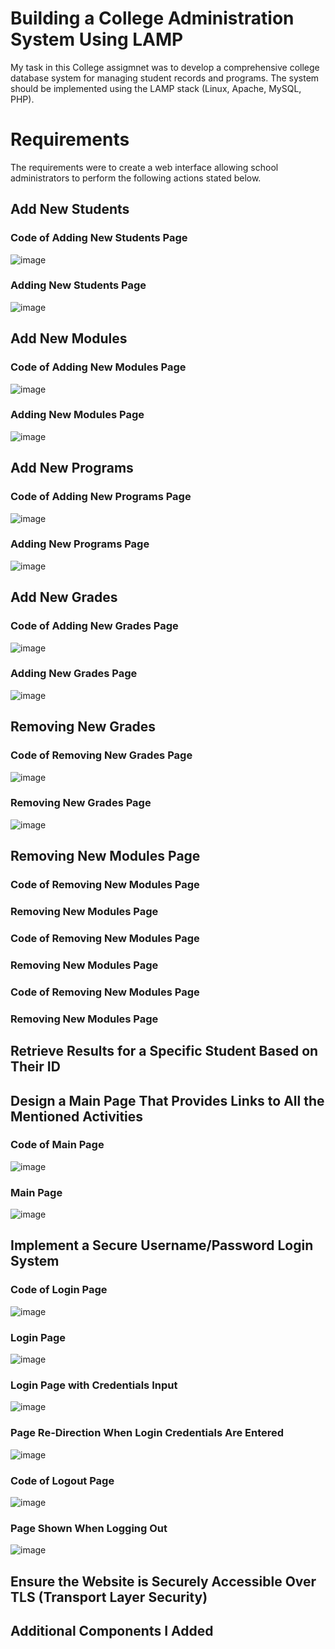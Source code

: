 # Building a College Administration System Using LAMP

My task in this College assigmnet was to develop a comprehensive college database system for managing student records and programs. The system should be implemented using the LAMP stack (Linux, Apache, MySQL, PHP).

# Requirements

The requirements were to create a web interface allowing school administrators to perform the following actions stated below.

## Add New Students

### Code of Adding New Students Page

![image](https://github.com/JSNLeonard/LAMP-Administration-of-College/assets/48300764/377466aa-8ec9-4587-8d89-5b717e856f3c)

### Adding New Students Page

![image](https://github.com/JSNLeonard/LAMP-Administration-of-College/assets/48300764/c48bb116-2653-455e-88ff-5652d753d4fd)

## Add New Modules

### Code of Adding New Modules Page

![image](https://github.com/JSNLeonard/LAMP-Administration-of-College/assets/48300764/9b541257-bda7-409e-b7b0-85ee2ca404d8)

### Adding New Modules Page

![image](https://github.com/JSNLeonard/LAMP-Administration-of-College/assets/48300764/31c0f0bf-b582-4028-a472-aca95aba9799)

## Add New Programs

### Code of Adding New Programs Page

![image](https://github.com/JSNLeonard/LAMP-Administration-of-College/assets/48300764/fa59ec47-df8c-4c64-a336-3953c13fc913)

### Adding New Programs Page

![image](https://github.com/JSNLeonard/LAMP-Administration-of-College/assets/48300764/652f0084-056d-42d6-af89-fb3ebe101258)

## Add New Grades

### Code of Adding New Grades Page

![image](https://github.com/JSNLeonard/LAMP-Administration-of-College/assets/48300764/8454ace1-4540-4ad1-8919-a99238c86dc5)

### Adding New Grades Page

![image](https://github.com/JSNLeonard/LAMP-Administration-of-College/assets/48300764/0003ac3a-e0f0-40ae-a8bb-5b97062465bb)

## Removing New Grades

### Code of Removing New Grades Page

![image](https://github.com/JSNLeonard/LAMP-Administration-of-College/assets/48300764/8f3647b3-33ac-4af6-8084-374270cebd9e)

### Removing New Grades Page

![image](https://github.com/JSNLeonard/LAMP-Administration-of-College/assets/48300764/94c91d16-8e82-42a3-bde0-b9ddb4117e99)

## Removing New Modules Page

### Code of Removing New Modules Page

### Removing New Modules Page

### Code of Removing New Modules Page

### Removing New Modules Page

### Code of Removing New Modules Page

### Removing New Modules Page














## Retrieve Results for a Specific Student Based on Their ID


## Design a Main Page That Provides Links to All the Mentioned Activities

### Code of Main Page

![image](https://github.com/JSNLeonard/LAMP-Administration-of-College/assets/48300764/7ebf5cc9-ead2-45c6-ba93-af78b0fbb1f6)

### Main Page

![image](https://github.com/JSNLeonard/LAMP-Administration-of-College/assets/48300764/9f2b342e-e431-4b05-908c-3f5973a789fa)

## Implement a Secure Username/Password Login System

### Code of Login Page

![image](https://github.com/JSNLeonard/LAMP-Administration-of-College/assets/48300764/4fbd436d-4872-4ed9-a09a-694876459250)

### Login Page

![image](https://github.com/JSNLeonard/LAMP-Administration-of-College/assets/48300764/9b2977ca-127d-4ac6-9f86-2d6fe718e9a5)

### Login Page with Credentials Input

![image](https://github.com/JSNLeonard/LAMP-Administration-of-College/assets/48300764/8f3070de-0ccb-4c26-aac2-c542a836acb9)

### Page Re-Direction When Login Credentials Are Entered

![image](https://github.com/JSNLeonard/LAMP-Administration-of-College/assets/48300764/1eca2bef-c1c4-4a52-8319-db11c5a7637b)

### Code of Logout Page

![image](https://github.com/JSNLeonard/LAMP-Administration-of-College/assets/48300764/b514f59e-6d5d-46ba-ad67-eb56bb2d43b5)

### Page Shown When Logging Out

![image](https://github.com/JSNLeonard/LAMP-Administration-of-College/assets/48300764/6ec1af4d-8613-4beb-9897-86152a375302)

## Ensure the Website is Securely Accessible Over TLS (Transport Layer Security)


## Additional Components I Added
